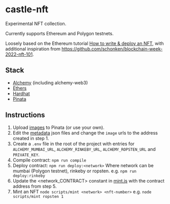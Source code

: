 # castle-nft
Experimental NFT collection.

Currently supports Ethereum and Polygon testnets.

Loosely based on the Ethereum tutorial [How to write & deploy an NFT](https://ethereum.org/en/developers/tutorials/how-to-write-and-deploy-an-nft/), with additional inspiration from https://github.com/schonken/blockchain-week-2022-nft-101.


## Stack

* [Alchemy](https://www.alchemy.com/) (including alchemy-web3)
* [Ethers](https://github.com/ethers-io/ethers.js)
* [Hardhat](https://hardhat.org/)
* [Pinata](https://app.pinata.cloud/)


## Instructions

1. Upload [images](images) to Pinata (or use your own).
2. Edit the [metadata](metadata) json files and change the `image` urls to the address created in step 1.
3. Create a `.env` file in the root of the project with entries for `ALCHEMY_MUMBAI_URL`, `ALCHEMY_RINKEBY_URL`, `ALCHEMY_ROPSTEN_URL` and `PRIVATE_KEY`.
4. Compile contract:
`npm run compile`
5. Deploy contract: 
`npm run deploy:<network>`
Where network can be mumbai (Polygon testnet), rinkeby or ropsten.
e.g.
`npm run deploy:rinkeby`
6. Update the <network_CONTRACT> constant in [mint.js](scripts/mint.js) with the contract address from step 5.
7. Mint an NFT
`node scripts/mint <network> <nft-number>`
e.g.
`node scripts/mint ropsten 1`
